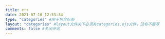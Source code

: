 ```yaml
---
title: c++
date: 2021-07-16 12:53:34
type: "categories" #用于包含标签
layout: "categories" #layout文件夹下必须有categories.ejs文件，没有不要写
comments: false #关闭评论
---
```


